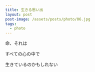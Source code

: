 ```yaml
---
title: 生きる思い出
layout: post
post-image: /assets/posts/photo/06.jpg
tags:
  - photo
---
```


命、それは

すべての心の中で

生きているのかもしれない